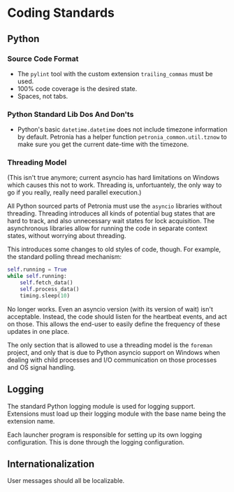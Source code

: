 # Coding Standards


## Python

### Source Code Format

* The `pylint` tool with the custom extension `trailing_commas` must be used.
* 100% code coverage is the desired state.
* Spaces, not tabs.


### Python Standard Lib Dos And Don'ts

* Python's basic `datetime.datetime` does not include timezone information by default.  Petronia has a helper function `petronia_common.util.tznow` to make sure you get the current date-time with the timezone. 


### Threading Model

(This isn't true anymore; current asyncio has hard limitations on Windows which causes this not to work.  Threading is, unfortuantely, the only way to go if you really, really need parallel execution.)

All Python sourced parts of Petronia must use the `asyncio` libraries without threading.  Threading introduces all kinds of potential bug states that are hard to track, and also unnecessary wait states for lock acquisition.  The asynchronous libraries allow for running the code in separate context states, without worrying about threading.

This introduces some changes to old styles of code, though.  For example, the standard polling thread mechanism:

```python
self.running = True
while self.running:
    self.fetch_data()
    self.process_data()
    timing.sleep(10)
```

No longer works.  Even an asyncio version (with its version of wait) isn't acceptable.  Instead, the code should listen for the heartbeat events, and act on those.  This allows the end-user to easily define the frequency of these updates in one place.

The only section that is allowed to use a threading model is the `foreman` project, and only that is due to Python asyncio support on Windows when dealing with child processes and I/O communication on those processes and OS signal handling.


## Logging

The standard Python logging module is used for logging support.  Extensions must load up their logging module with the base name being the extension name.

Each launcher program is responsible for setting up its own logging configuration.  This is done through the logging configuration.


## Internationalization

User messages should all be localizable.
